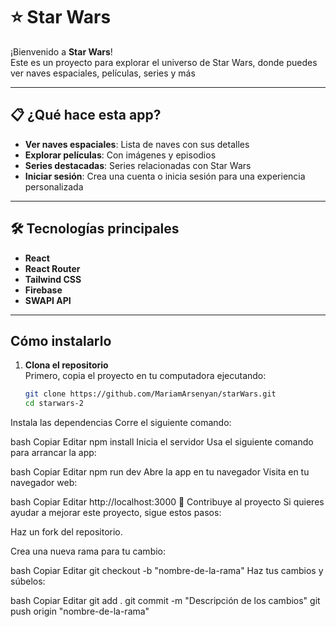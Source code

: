 # ⭐ Star Wars

¡Bienvenido a **Star Wars**!  
Este es un proyecto para explorar el universo de Star Wars, donde puedes ver naves espaciales, películas, series y más

---

## 📋 ¿Qué hace esta app?  

- **Ver naves espaciales**: Lista de naves con sus detalles
- **Explorar películas**: Con imágenes y episodios  
- **Series destacadas**: Series relacionadas con Star Wars  
- **Iniciar sesión**: Crea una cuenta o inicia sesión para una experiencia personalizada 

---

## 🛠 Tecnologías principales  

- **React**  
- **React Router**  
- **Tailwind CSS**  
- **Firebase**  
- **SWAPI API**  

---

## Cómo instalarlo

1. **Clona el repositorio**  
   Primero, copia el proyecto en tu computadora ejecutando:

   ```bash
   git clone https://github.com/MariamArsenyan/starWars.git
   cd starwars-2
Instala las dependencias
Corre el siguiente comando:

bash
Copiar
Editar
npm install
Inicia el servidor
Usa el siguiente comando para arrancar la app:

bash
Copiar
Editar
npm run dev
Abre la app en tu navegador
Visita en tu navegador web:

bash
Copiar
Editar
http://localhost:3000
🤝 Contribuye al proyecto
Si quieres ayudar a mejorar este proyecto, sigue estos pasos:

Haz un fork del repositorio.

Crea una nueva rama para tu cambio:

bash
Copiar
Editar
git checkout -b "nombre-de-la-rama"
Haz tus cambios y súbelos:

bash
Copiar
Editar
git add .
git commit -m "Descripción de los cambios"
git push origin "nombre-de-la-rama"